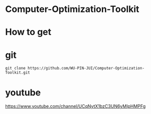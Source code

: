 # Computer-Optimization-Toolkit
# How to get
# git
    git clone https://github.com/WU-PIN-JUI/Computer-Optimization-Toolkit.git
# youtube
https://www.youtube.com/channel/UCqNytX1bzC3UN6yMIpHMPFg
